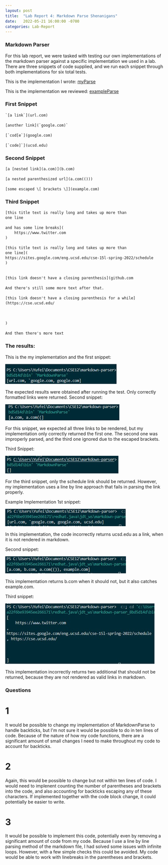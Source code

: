 ```yaml
---
layout: post
title:  "Lab Report 4: Markdown Parse Shenanigans"
date:   2022-05-21 16:00:00 -0700
categories: Lab-Report 
---
```


### Markdown Parser

For this lab report, we were tasked with testing our own implementations of the markdown parser against a specific implementation we used in a lab. There are three snippets of code supplied, and we run each snippet through both implementations for six total tests.

This is the implementation I wrote: [myParse](https://github.com/nqrwhal/markdown-parser)

This is the implementation we reviewed: [exampleParse](https://github.com/canitry/markdown-parser)


### First Snippet
``` 
`[a link`](url.com)

[another link](`google.com)`

[`cod[e`](google.com)

[`code]`](ucsd.edu) 
```

### Second Snippet

```
[a [nested link](a.com)](b.com)

[a nested parenthesized url](a.com(()))

[some escaped \[ brackets \]](example.com)
```

### Third Snippet
```
[this title text is really long and takes up more than 
one line

and has some line breaks](
    https://www.twitter.com
)

[this title text is really long and takes up more than 
one line](
https://sites.google.com/eng.ucsd.edu/cse-15l-spring-2022/schedule
)


[this link doesn't have a closing parenthesis](github.com

And there's still some more text after that.

[this link doesn't have a closing parenthesis for a while](https://cse.ucsd.edu/



)

And then there's more text
```

### The results:
This is the my implementation and the first snippet:

![mine1](https://github.com/nqrwhal/nqrwhal.github.io/blob/master/imgs/mine1.jpg?raw=true)

The expected results were obtained after running the test. Only correctly formatted links were returned.
Second snippet:

![mine2](https://github.com/nqrwhal/nqrwhal.github.io/blob/master/imgs/mine2.jpg?raw=true)

For this snippet, we expected all three links to be rendered, but my implementation only correctly returned the first one. The second one was improperly parsed, and the third one ignored due to the escaped brackets.

Third Snippet:

![mine3](https://github.com/nqrwhal/nqrwhal.github.io/blob/master/imgs/mine3.jpg?raw=true)

For the third snippet, only the schedule link should be returned. However, my implementation uses a line by line approach that fails in parsing the link properly.

Example Implementation 1st snippet: 

![ex1](https://github.com/nqrwhal/nqrwhal.github.io/blob/master/imgs/ex1.jpg?raw=true)

In this implementation, the code incorrectly returns ucsd.edu as a link, when it is not rendered in markdown.


Second snippet:

![ex2](https://github.com/nqrwhal/nqrwhal.github.io/blob/master/imgs/ex2.jpg?raw=true)

This implementation returns b.com when it should not, but it also catches example.com. 


Third snippet:

![ex3](https://github.com/nqrwhal/nqrwhal.github.io/blob/master/imgs/ex3.jpg?raw=true)

This implementation incorrectly returns two additional that should not be returned, because they are not rendered as valid links in markdown.

### Questions

# 1

It would be possible to change my implementation of MarkdownParse to handle backticks, but I'm not sure it would be possible to do in ten lines of code. Because of the nature of how my code functions, there are a significant amount of small changes I need to make throughout my code to account for backticks.

# 2

Again, this would be possible to change but not within ten lines of code. I would need to implenent counting the number of parentheses and brackets into the code, and also accounting for backticks escaping any of these characters. If implemented together with the code block change, it could potentially be easier to write.

# 3

It would be possible to implement this code, potentially even by removing a significant amount of code from my code. Because I use a line by line parsing method of the markdown file, I had solved some issues with infinite loops. However, with a few simple checks this could be avoided. My code would be able to work with linebreaks in the parentheses and brackets.